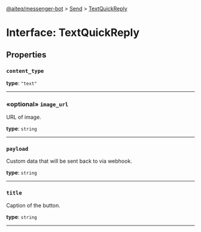 [@aiteq/messenger-bot](../README.md) > [Send](../modules/send.md) > [TextQuickReply](../interfaces/send.textquickreply.md)

# Interface: TextQuickReply

## Properties

<a id="content_type"></a>
###  `content_type`

**type**: `"text"`
___

<a id="image_url"></a>
### «optional» `image_url`

URL of image.

**type**: `string`
___

<a id="payload"></a>
###  `payload`

Custom data that will be sent back to via webhook.

**type**: `string`
___

<a id="title"></a>
###  `title`

Caption of the button.

**type**: `string`
___
